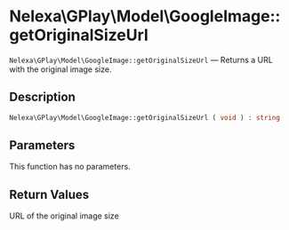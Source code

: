 # Nelexa\GPlay\Model\GoogleImage::getOriginalSizeUrl
`Nelexa\GPlay\Model\GoogleImage::getOriginalSizeUrl` — Returns a URL with the original image size.

## Description
```php
Nelexa\GPlay\Model\GoogleImage::getOriginalSizeUrl ( void ) : string
```

## Parameters
This function has no parameters.

## Return Values
URL of the original image size

